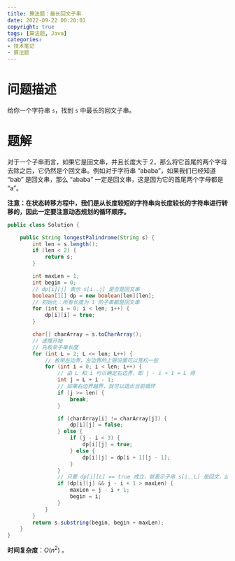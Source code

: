 ```yaml
---
title: 算法题：最长回文子串
date: 2022-09-22 00:20:01
copyright: true
tags: [算法题, Java]
categories:
- 技术笔记
- 算法题
---
```


# 问题描述
给你一个字符串 `s`，找到 `s` 中最长的回文子串。

# 题解

对于一个子串而言，如果它是回文串，并且长度大于 2，那么将它首尾的两个字母去除之后，它仍然是个回文串。例如对于字符串 “ababa”，如果我们已经知道 “bab” 是回文串，那么 “ababa” 一定是回文串，这是因为它的首尾两个字母都是 “a”。

**注意：在状态转移方程中，我们是从长度较短的字符串向长度较长的字符串进行转移的，因此一定要注意动态规划的循环顺序。**


```java
public class Solution {

    public String longestPalindrome(String s) {
        int len = s.length();
        if (len < 2) {
            return s;
        }

        int maxLen = 1;
        int begin = 0;
        // dp[i][j] 表示 s[i..j] 是否是回文串
        boolean[][] dp = new boolean[len][len];
        // 初始化：所有长度为 1 的子串都是回文串
        for (int i = 0; i < len; i++) {
            dp[i][i] = true;
        }

        char[] charArray = s.toCharArray();
        // 递推开始
        // 先枚举子串长度
        for (int L = 2; L <= len; L++) {
            // 枚举左边界，左边界的上限设置可以宽松一些
            for (int i = 0; i < len; i++) {
                // 由 L 和 i 可以确定右边界，即 j - i + 1 = L 得
                int j = L + i - 1;
                // 如果右边界越界，就可以退出当前循环
                if (j >= len) {
                    break;
                }

                if (charArray[i] != charArray[j]) {
                    dp[i][j] = false;
                } else {
                    if (j - i < 3) {
                        dp[i][j] = true;
                    } else {
                        dp[i][j] = dp[i + 1][j - 1];
                    }
                }
                // 只要 dp[i][L] == true 成立，就表示子串 s[i..L] 是回文，此时记录回文长度和起始位置
                if (dp[i][j] && j - i + 1 > maxLen) {
                    maxLen = j - i + 1;
                    begin = i;
                }
            }
        }
        return s.substring(begin, begin + maxLen);
    }
}
```

**时间复杂度**：$O(n^2)$ 。

<br/><br/><br/><br/>